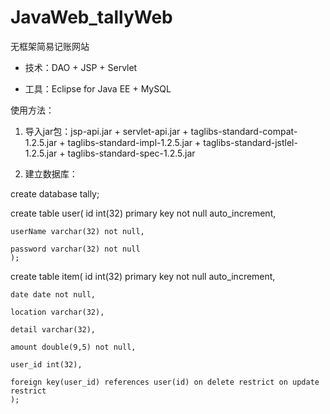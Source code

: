 # JavaWeb_tallyWeb
 无框架简易记账网站

* 技术：DAO + JSP + Servlet

* 工具：Eclipse for Java EE + MySQL

 使用方法：

1. 导入jar包：jsp-api.jar + servlet-api.jar + taglibs-standard-compat-1.2.5.jar + taglibs-standard-impl-1.2.5.jar + taglibs-standard-jstlel-1.2.5.jar + taglibs-standard-spec-1.2.5.jar 
 

2. 建立数据库：

 create database tally;

 create table user(
	id int(32) primary key not null auto_increment,

	userName varchar(32) not null,
	
	password varchar(32) not null
	);

 create table item(
	id int(32) primary key not null auto_increment,

	date date not null,

	location varchar(32),

	detail varchar(32),

	amount double(9,5) not null,

	user_id int(32),
	
	foreign key(user_id) references user(id) on delete restrict on update restrict
	);
